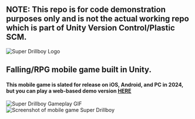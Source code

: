 ## NOTE: This repo is for code demonstration purposes only and is not the actual working repo which is part of Unity Version Control/Plastic SCM.

   
![Super Drillboy Logo](https://img.itch.zone/aW1nLzE0NDY3MTEyLmdpZg==/original/d71Anu.gif)
## Falling/RPG mobile game built in Unity.



#### This mobile game is slated for release on iOS, Android, and PC in 2024, but you can play a web-based demo version [HERE](https://jordantanner.itch.io/super-drillboy)

![Super Drillboy Gameplay GIF](https://img.itch.zone/aW1nLzEzNzU3MzM3LmdpZg==/original/1Bokfv.gif)
![Screenshot of mobile game Super Drillboy](https://img.itch.zone/aW1nLzEzNzU3MjYyLnBuZw==/original/unkzgE.png)
